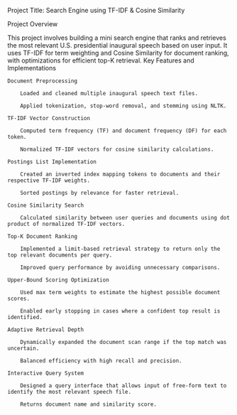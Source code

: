 Project Title: Search Engine using TF-IDF & Cosine Similarity

Project Overview

This project involves building a mini search engine that ranks and retrieves the most relevant U.S. presidential inaugural speech based on user input. It uses TF-IDF for term weighting and Cosine Similarity for document ranking, with optimizations for efficient top-K retrieval.
Key Features and Implementations

    Document Preprocessing

        Loaded and cleaned multiple inaugural speech text files.

        Applied tokenization, stop-word removal, and stemming using NLTK.

    TF-IDF Vector Construction

        Computed term frequency (TF) and document frequency (DF) for each token.

        Normalized TF-IDF vectors for cosine similarity calculations.

    Postings List Implementation

        Created an inverted index mapping tokens to documents and their respective TF-IDF weights.

        Sorted postings by relevance for faster retrieval.

    Cosine Similarity Search

        Calculated similarity between user queries and documents using dot product of normalized TF-IDF vectors.

    Top-K Document Ranking

        Implemented a limit-based retrieval strategy to return only the top relevant documents per query.

        Improved query performance by avoiding unnecessary comparisons.

    Upper-Bound Scoring Optimization

        Used max term weights to estimate the highest possible document scores.

        Enabled early stopping in cases where a confident top result is identified.

    Adaptive Retrieval Depth

        Dynamically expanded the document scan range if the top match was uncertain.

        Balanced efficiency with high recall and precision.

    Interactive Query System

        Designed a query interface that allows input of free-form text to identify the most relevant speech file.

        Returns document name and similarity score.
